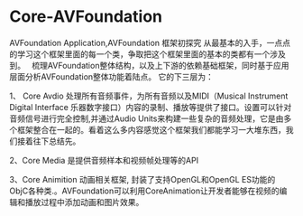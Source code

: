 # Core-AVFoundation
AVFoundation Application,AVFoundation 框架初探究
   从最基本的入手，一点点的学习这个框架里面的每一个类，争取把这个框架里面的基本的类都有一个涉及到。
   梳理AVFoundation整体结构，以及上下游的依赖基础框架，同时基于应用层面分析AVFoundation整体功能着陆点。
它的下三层为：

1、 Core Avdio  处理所有音频事件，为所有音频以及MIDI（Musical Instrument Digital Interface 乐器数字接口）内容的录制、播放等提供了接口。设置可以针对音频信号进行完全控制,并通过Audio Units来构建一些复杂的音频处理，它是由多个框架整合在一起的。看着这么多内容感觉这个框架我们都能学习一大堆东西，我们接着往下总结先。

2、Core Media  是提供音频样本和视频帧处理等的API

3、Core Animition 动画相关框架, 封装了支持OpenGL和OpenGL ES功能的ObjC各种类.。AVFoundation可以利用CoreAnimation让开发者能够在视频的编辑和播放过程中添加动画和图片效果。
